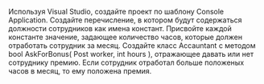 Используя Visual Studio, создайте проект по шаблону Console Application.
Создайте перечисление, в котором будут содержаться должности сотрудников как имена констант.
Присвойте каждой константе значение, задающее количество часов, которые должен отработать
сотрудник за месяц.
Создайте класс Accauntant с методом bool AskForBonus( Post worker, int hours ), отражающее
давать или нет сотруднику премию. Если сотрудник отработал больше положеных часов в месяц, то ему
положена премия.